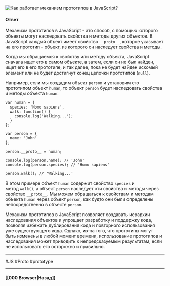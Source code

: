 ![Как работает механизм прототипов в JavaScript?](https://youtu.be/Sw4BlFLj2dg?t=85)

#### Ответ

Механизм прототипов в JavaScript - это способ, с помощью которого объекты могут наследовать свойства и методы других объектов. В JavaScript каждый объект имеет свойство `__proto__`, которое указывает на его прототип - объект, из которого он наследует свойства и методы.

Когда мы обращаемся к свойству или методу объекта, JavaScript сначала ищет его в самом объекте, а затем, если он не был найден, ищет его в его прототипе, и так далее, пока не будет найден искомый элемент или не будет достигнут конец цепочки прототипов (`null`).

Например, если мы создадим объект `person` и установим его прототипом объект `human`, то объект `person` будет наследовать свойства и методы объекта `human`:

```
var human = {
  species: 'Homo sapiens',
  walk: function() {
    console.log('Walking...');
  }
};

var person = {
  name: 'John'
};

person.__proto__ = human;

console.log(person.name); // 'John'
console.log(person.species); // 'Homo sapiens'

person.walk(); // 'Walking...'
```

В этом примере объект `human` содержит свойство `species` и метод `walk()`, а объект `person` наследует эти свойства и методы через свойство `__proto__`. Мы можем обращаться к свойствам и методам объекта `human` через объект `person`, как будто они были определены непосредственно в объекте `person`.

Механизм прототипов в JavaScript позволяет создавать иерархии наследования объектов и упрощает разработку и поддержку кода, позволяя избежать дублирования кода и повторного использования уже существующего кода. Однако, из-за того, что прототипы могут быть изменены в любой момент времени, использование прототипов и наследования может приводить к непредсказуемым результатам, если не использовать его осторожно и правильно.

___
#JS #Proto #prototype 

___

#### [[000 Browser|Назад]]